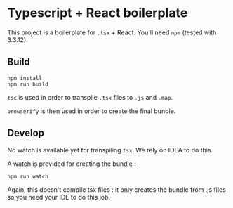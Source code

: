 # Typescript + React boilerplate

This project is a boilerplate for `.tsx` + React. You'll need `npm` (tested with 3.3.12).
 
## Build

    npm install
    npm run build
    
`tsc` is used in order to transpile `.tsx` files to `.js` and `.map`. 

`browserify` is then used in order to create the final bundle.

## Develop

No watch is available yet for transpiling `tsx`. We rely on IDEA to do this. 
  
A watch is provided for creating the bundle :

    npm run watch
    
Again, this doesn't compile tsx files : it only creates the bundle from .js files so you need your IDE to do this job. 